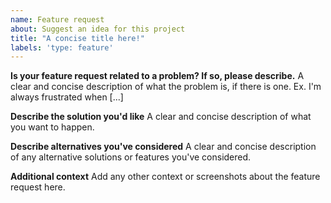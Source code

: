 ```yaml
---
name: Feature request
about: Suggest an idea for this project
title: "A concise title here!"
labels: 'type: feature'
---
```


**Is your feature request related to a problem? If so, please describe.**
A clear and concise description of what the problem is, if there is one. Ex. I'm always frustrated when [...]

**Describe the solution you'd like**
A clear and concise description of what you want to happen.

**Describe alternatives you've considered**
A clear and concise description of any alternative solutions or features you've considered.

**Additional context**
Add any other context or screenshots about the feature request here.
